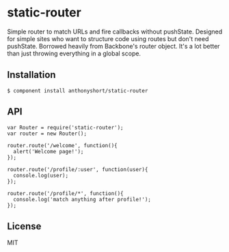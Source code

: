 
# static-router

  Simple router to match URLs and fire callbacks without pushState. Designed for simple sites who want to structure code using routes but don't need pushState. Borrowed heavily from Backbone's router object. It's a lot better than just throwing everything in a global scope.

## Installation

    $ component install anthonyshort/static-router

## API

    var Router = require('static-router');
    var router = new Router();
    
    router.route('/welcome', function(){
      alert('Welcome page!');
    });
    
    router.route('/profile/:user', function(user){
      console.log(user);
    });
    
    router.route('/profile/*', function(){
      console.log('match anything after profile!');
    });

## License

  MIT
